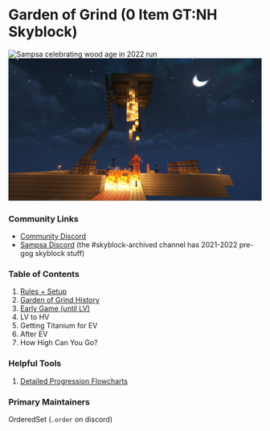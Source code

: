 # Garden of Grind (0 Item GT:NH Skyblock)

![Sampsa celebrating wood age in 2022 run](assets/images/gog-sampsa-woodage.png)
![BURN](assets/images/gog-mobfarm-burning.png)

### Community Links
- [Community Discord](https://discord.gg/59SeScdfX8)
- [Sampsa Discord](https://discord.gg/yFrsUWD) (the #skyblock-archived channel has 2021-2022 pre-gog skyblock stuff)

### Table of Contents
1. [Rules + Setup](pages/rules.md)
2. [Garden of Grind History](pages/history.md)
3. [Early Game (until LV)](pages/reaching_lv.md)
4. LV to HV
5. Getting Titanium for EV
6. After EV
7. How High Can You Go?

### Helpful Tools
1. [Detailed Progression Flowcharts](https://github.com/OrderedSet86/garden-of-grind-doc/tree/master/flowchart)

### Primary Maintainers
OrderedSet (`.order` on discord)